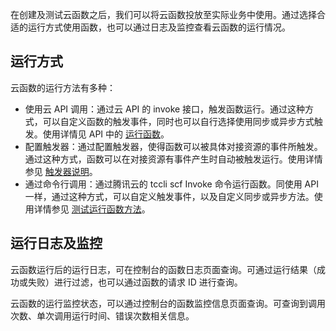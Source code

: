 在创建及测试云函数之后，我们可以将云函数投放至实际业务中使用。通过选择合适的运行方式使用函数，也可以通过日志及监控查看云函数的运行情况。

## 运行方式

云函数的运行方法有多种：

* 使用云 API 调用：通过云 API 的 invoke 接口，触发函数运行。通过这种方式，可以自定义函数的触发事件，同时也可以自行选择使用同步或异步方式触发。使用详情见 API 中的 [运行函数](https://intl.cloud.tencent.com/document/product/583/17243)。
* 配置触发器：通过配置触发器，使得函数可以被具体对接资源的事件所触发。通过这种方式，函数可以在对接资源有事件产生时自动被触发运行。使用详情参见 [触发器说明](https://intl.cloud.tencent.com/document/product/583/9705)。
* 通过命令行调用：通过腾讯云的 tccli scf Invoke 命令运行函数。同使用 API 一样，通过这种方式，可以自定义触发事件，以及自定义同步或异步方法。使用详情参见 [测试运行函数方法](https://intl.cloud.tencent.com/document/product/583/14572)。

## 运行日志及监控

云函数运行后的运行日志，可在控制台的函数日志页面查询。可通过运行结果（成功或失败）进行过滤，也可以通过函数的请求 ID 进行查询。

云函数的运行监控状态，可以通过控制台的函数监控信息页面查询。可查询到调用次数、单次调用运行时间、错误次数相关信息。
